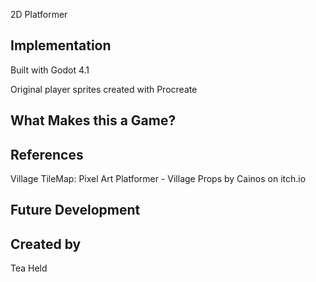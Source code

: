 2D Platformer

## Implementation
Built with Godot 4.1

Original player sprites created with Procreate

## What Makes this a Game?

## References
Village TileMap: Pixel Art Platformer - Village Props by Cainos on itch.io

## Future Development

## Created by
Tea Held

